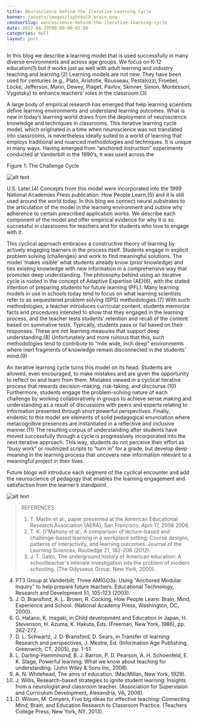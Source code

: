```yaml
---
title: Neuroscience behind the Iterative Learning Cycle
banner: /assets/images/lightbulb_brain.png
cmsUserSlug: neuroscience-behind-the-iterative-learning-cycle
date: 2017-04-29T00:00:00-07:00
categories: null
layout: post
---
```


In this blog we describe a learning model that is used successfully in many diverse environments and across age groups. We focus on K-12 education(1) but it works just as well with adult learning and industry teaching and learning.(2) Learning models are not new. They have been used for centuries (e.g., Plato, Aristotle, Rousseau, Pestalozzi, Froebel, Locke, Jefferson, Mann, Dewey, Piaget, Pavlov, Skinner, Simon, Montessori, Vygotsky) to enhance teachers’ roles in the classroom.(3)

<!-- more --> 

A large body of empirical research has emerged that help learning scientists define learning environments and understand learning outcomes. What is new in today’s learning world draws from the deployment of neuroscience knowledge and techniques in classrooms. This iterative learning cycle model, which originated in a time when neuroscience was not translated into classrooms, is nevertheless ideally suited to a world of learning that employs traditional and nuanced methodologies and techniques. It is unique in many ways. Having emerged from “anchored instruction” experiments conducted at Vanderbilt in the 1990’s, it was used across the 

Figure 1: The Challenge Cycle

![alt text](/assets/images/cycle.png "NED Learning Cycle")

U.S. Later.(4) Concepts from this model were incorporated into the 1999 National Academies Press publication: How People Learn,(5) and it is still used around the world today.  In this blog we connect neural substrates to the articulation of the model in the learning environment and outline why adherence to certain prescribed application works. We describe each component of the model and offer empirical evidence for why it is so successful in classrooms for teachers and for students who love to engage with it.

This cyclical approach embraces a constructive theory of learning by actively engaging learners in the process itself. Students engage in explicit problem solving (challenges) and work to find meaningful solutions. The model ‘makes visible’ what students already know (prior knowledge) and ties existing knowledge with new information in a comprehensive way that promotes deep understanding. The philosophy behind using an iterative cycle is rooted in the concept of Adaptive Expertise (AE)(6), with the stated intention of preparing students for future learning (PFL). Many learning models in use in schools today tend to focus on what learning scientists refer to as sequestered problem solving (SPS) methodologies.(7) With such methodologies, a teacher introduces curricular content, students memorize facts and procedures intended to show that they engaged in the learning process, and the teacher tests students’ retention and recall of the content based on summative tests. Typically, students pass or fail based on their responses. These are not learning measures that support deep understanding.(8) Unfortunately and more ruinous that this, such methodologies tend to contribute to “mile wide, inch deep” environments where inert fragments of knowledge remain disconnected in the students’ mind.(9)

An iterative learning cycle turns this model on its head. Students are allowed, even encouraged, to make mistakes and are given the opportunity to reflect on and learn from them. Mistakes viewed in a cyclical iterative process that rewards decision-making, risk-taking, and discourse.(10) Furthermore, students engage the problem-solving nature of each challenge by working collaboratively in groups to achieve sense making and understanding as a result of discussions with peers and experts relating to information presented through short powerful perspectives. Finally, endemic to this model are elements of solid pedagogical enunciation where metacognitive presences are instantiated in a reflective and inclusive manner.(11) The resulting corpus of understanding after students have moved successfully through a cycle is progressively incorporated into the next iterative approach. This way, students do not perceive their effort as “busy work” or routinized scripts to “turn in” for a grade, but develop deep meaning in the learning process that uncovers new information relevant to a meaningful project in their lives. 

Future blogs will introduce each segment of the cyclical encounter and add the neuroscience of pedagogy that enables the learning engagement and satisfaction from the learner’s standpoint.

![alt text](/assets/images/segments.png "NED Learning Segments")

> REFERENCES
> 1.	T. Martin et al., paper presented at the American Educational Research Association (AERA), San Francisco, April 17, 2006 2006.
> 2.	T. K. O'Mahony et al., A comparison of lecture-based and challenge-based learning in a workplace setting: Course designs, patterns of interactivity, and learning outcomes. Journal of the Learning Sciences, Routledge 21, 182-206 (2012).
> 3.	J. T. Gatto, The underground history of American education: A schoolteacher's intimate investigation into the problem of modern schooling.  (The Odysseus Group, New York, 2000).
4.	PT3 Group at Vanderbilt, Three AMIGO3s: Using "Anchored Modular Inquiry" to help prepare future teachers. Educational Technology, Research and Development 51, 105-123 (2003).
5.	J. D. Bransford, A. L. Brown, R. Cocking, How People Learn: Brain, Mind, Experience and School.  (National Academy Press, Washington, DC, 2000).
6.	G. Hatano, K. Inagaki, in Child development and Education in Japan, H. Stevenson, H. Azuma, K. Hakuta, Eds. (Freeman, New York, 1986), pp. 262-272.
7.	D. L. Schwartz, J. D. Bransford, D. Sears, in Transfer of learning: Research and perspectives, J. Mestre, Ed. (Information Age Publishing, Greenwich, CT, 2005), pp. 1-51.
8.	L. Darling-Hammmond, B. J. Barron, P. D. Pearson, A. H. Schoenfeld, E. K. Stage, Powerful learning: What we know about teaching for understanding.  (John Wiley & Sons Inc, 2008).
9.	A. N. Whitehead, The aims of education.  (MacMillan, New York, 1929).
10.	J. Willis, Research-based strategies to ignite student learning: Insights from a neurologist and classroom teacher.  (Association for Supervision and Curriculum Development, Alexandria, VA, 2006).
11.	D. Wilson, M. Conyers, Five big ideas for effective teaching: Connecting Mind, Brain, and Education Research to Classroom Practice.  (Teachers College Press, New York, NY, 2013).